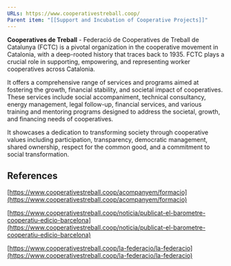 ```yaml
---
URLs: https://www.cooperativestreball.coop/
Parent item: "[[Support and Incubation of Cooperative Projects]]"
---
```

**Cooperatives de Treball** - Federació de Cooperatives de Treball de Catalunya (FCTC) is a pivotal organization in the cooperative movement in Catalonia, with a deep-rooted history that traces back to 1935. FCTC plays a crucial role in supporting, empowering, and representing worker cooperatives across Catalonia. 

It offers a comprehensive range of services and programs aimed at fostering the growth, financial stability, and societal impact of cooperatives. These services include social accompaniment, technical consultancy, energy management, legal follow-up, financial services, and various training and mentoring programs designed to address the societal, growth, and financing needs of cooperatives.

It showcases a dedication to transforming society through cooperative values including participation, transparency, democratic management, shared ownership, respect for the common good, and a commitment to social transformation.

## References

[https://www.cooperativestreball.coop/acompanyem/formacio](https://www.cooperativestreball.coop/acompanyem/formacio)

[https://www.cooperativestreball.coop/noticia/publicat-el-barometre-cooperatiu-edicio-barcelona](https://www.cooperativestreball.coop/noticia/publicat-el-barometre-cooperatiu-edicio-barcelona)

[https://www.cooperativestreball.coop/la-federacio/la-federacio](https://www.cooperativestreball.coop/la-federacio/la-federacio)